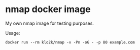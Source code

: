 # nmap docker image

My own nmap image for testing purposes.


Usage:
```
docker run --rm klo2k/nmap -v -Pn -oG - -p 80 example.com
````
